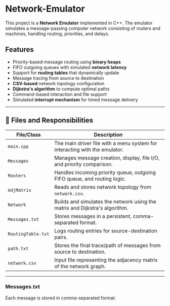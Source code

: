 # Network-Emulator

This project is a **Network Emulator** implemented in C++. The emulator simulates a message-passing computer network consisting of routers and machines, handling routing, priorities, and delays.

## Features

- Priority-based message routing using **binary heaps**
- FIFO outgoing queues with simulated **network latency**
- Support for **routing tables** that dynamically update
- Message tracing from source to destination
- **CSV-based** network topology configuration
- **Dijkstra's algorithm** to compute optimal paths
- Command-based interaction and file support
- Simulated **interrupt mechanism** for timed message delivery

---

## 📂 Files and Responsibilities

| File/Class         | Description                                                                 |
|--------------------|-----------------------------------------------------------------------------|
| `main.cpp`         | The main driver file with a menu system for interacting with the emulator. |
| `Messages`         | Manages message creation, display, file I/O, and priority comparison.       |
| `Routers`          | Handles incoming priority queue, outgoing FIFO queue, and routing logic.    |
| `AdjMatrix`        | Reads and stores network topology from `network.csv`.                       |
| `Network`          | Builds and simulates the network using the matrix and Dijkstra's algorithm. |
| `Messages.txt`     | Stores messages in a persistent, comma-separated format.                    |
| `RoutingTable.txt` | Logs routing entries for source-destination pairs.                          |
| `path.txt`         | Stores the final trace/path of messages from source to destination.         |
| `network.csv`      | Input file representing the adjacency matrix of the network graph.          |
----------------------------------------------------------------------------------------------------

### Messages.txt

Each message is stored in comma-separated format:
